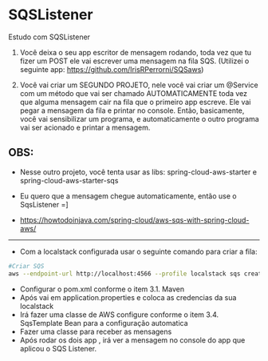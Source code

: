 # SQSListener
Estudo com SQSListener

1. Você deixa o seu app escritor de mensagem rodando, toda vez que tu fizer um POST ele vai escrever uma mensagem na fila SQS. (Utilizei o seguinte app: https://github.com/IrisRPerrorni/SQSaws)

2. Você vai criar um SEGUNDO PROJETO, nele você vai criar um @Service com um método que vai ser chamado AUTOMATICAMENTE toda vez que alguma mensagem cair na fila que o primeiro app escreve. Ele vai pegar a mensagem da fila e printar no console.
Então, basicamente, você vai sensibilizar um programa, e automaticamente o outro programa vai ser acionado e printar a mensagem.
## OBS:
- Nesse outro projeto, você tenta usar as libs: spring-cloud-aws-starter e spring-cloud-aws-starter-sqs 

- Eu quero que a mensagem chegue automaticamente, então use o SqsListener =]

- https://howtodoinjava.com/spring-cloud/aws-sqs-with-spring-cloud-aws/

_______________________________
- Com a localstack configurada usar o seguinte comando para criar a fila: 
```bash
#Criar SQS
aws --endpoint-url http://localhost:4566 --profile localstack sqs create-queue --queue-name eventos-criacao-contatos-telefonicos 
```
- Configurar o pom.xml conforme o item 3.1. Maven 
- Após vai em application.properties e coloca as credencias da sua localstack
- Irá fazer uma classe de AWS configure conforme o item 3.4. SqsTemplate Bean para a configuração automatica
- Fazer uma classe para receber as mensagens
- Após rodar os dois app , irá ver a mensagem no console do app que aplicou o SQS Listener.
